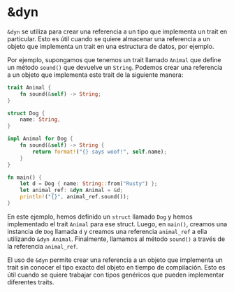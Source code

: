 # \&dyn

`&dyn` se utiliza para crear una referencia a un tipo que implementa un trait en particular. Esto es útil cuando se quiere almacenar una referencia a un objeto que implementa un trait en una estructura de datos, por ejemplo.

Por ejemplo, supongamos que tenemos un trait llamado `Animal` que define un método `sound()` que devuelve un `String`. Podemos crear una referencia a un objeto que implementa este trait de la siguiente manera:

```rust
trait Animal {
    fn sound(&self) -> String;
}

struct Dog {
    name: String,
}

impl Animal for Dog {
    fn sound(&self) -> String {
        return format!("{} says woof!", self.name);
    }
}

fn main() {
    let d = Dog { name: String::from("Rusty") };
    let animal_ref: &dyn Animal = &d;
    println!("{}", animal_ref.sound());
}
```

En este ejemplo, hemos definido un `struct` llamado `Dog` y hemos implementado el trait `Animal` para ese struct. Luego, en `main()`, creamos una instancia de `Dog` llamada `d` y creamos una referencia `animal_ref` a ella utilizando `&dyn Animal`. Finalmente, llamamos al método `sound()` a través de la referencia `animal_ref`.

El uso de `&dyn` permite crear una referencia a un objeto que implementa un trait sin conocer el tipo exacto del objeto en tiempo de compilación. Esto es útil cuando se quiere trabajar con tipos genéricos que pueden implementar diferentes traits.
